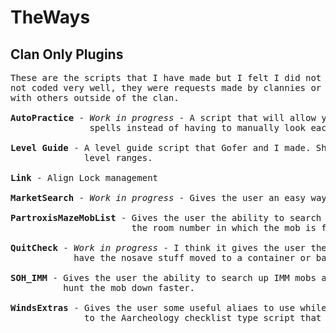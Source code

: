 # TheWays

Clan Only Plugins
-----------------
<pre>
These are the scripts that I have made but I felt I did not want to release to the public. Either they are
not coded very well, they were requests made by clannies or something that I felt was to useful to share
with others outside of the clan.

<b>AutoPractice</b> - <i>Work in progress</i> - A script that will allow you to auto practice desires skills and
               spells instead of having to manually look each one up.
                      
<b>Level Guide</b> - A level guide script that Gofer and I made. Shows some useful places to level in various
              level ranges. 

<b>Link</b> - Align Lock management

<b>MarketSearch</b> - <i>Work in progress</i> - Gives the user an easy way to search the market place.

<b>PartroxisMazeMobList</b> - Gives the user the ability to search up mobs from the Partroxis Maze and return
                       the room number in which the mob is found.
                              
<b>QuitCheck</b> - <i>Work in progress</i> - I think it gives the user the ability to quit and automatically
            have the nosave stuff moved to a container or bag.
                   
<b>SOH_IMM</b> - Gives the user the ability to search up IMM mobs and be given their secret keyword to be able to
          hunt the mob down faster.
          
<b>WindsExtras</b> - Gives the user some useful aliaes to use while doing winds runs as well as a script similar
              to the Aarcheology checklist type script that is floating around but for winds cards.
</pre>
